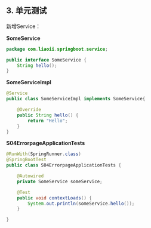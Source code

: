## 3. 单元测试

新增Service：

**SomeService**

```java
package com.liaoii.springboot.service;

public interface SomeService {
    String hello();
}
```

**SomeServiceImpl**

```java
@Service
public class SomeServiceImpl implements SomeService{

    @Override
    public String hello() {
        return "Hello";
    }
}

```

**S04ErrorpageApplicationTests**

```java
@RunWith(SpringRunner.class)
@SpringBootTest
public class S04ErrorpageApplicationTests {

    @Autowired
    private SomeService someService;

    @Test
    public void contextLoads() {
        System.out.println(someService.hello());
    }

}
```







